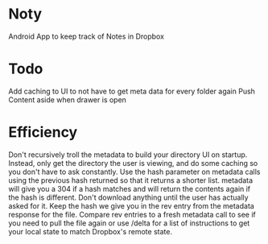 # Noty
Android App to keep track of Notes in Dropbox

# Todo
Add caching to UI to not have to get meta data for every folder again
Push Content aside when drawer is open

# Efficiency
Don't recursively troll the metadata to build your directory UI on startup. Instead, only get the directory the user is viewing, and do some caching so you don't have to ask constantly.
Use the hash parameter on metadata calls using the previous hash returned so that it returns a shorter list. metadata will give you a 304 if a hash matches and will return the contents again if the hash is different.
Don't download anything until the user has actually asked for it. Keep the hash we give you in the rev entry from the metadata response for the file. Compare rev entries to a fresh metadata call to see if you need to pull the file again or use /delta for a list of instructions to get your local state to match Dropbox's remote state.

